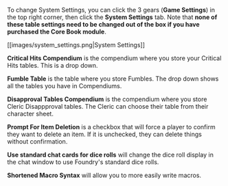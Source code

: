 To change System Settings, you can click the 3 gears (**Game Settings**) in the top right corner, then click the **System Settings** tab. Note that **none of these table settings need to be changed out of the box if you have purchased the Core Book module**.

[[images/system_settings.png|System Settings]]

**Critical Hits Compendium** is the compendium where you store your Critical Hits tables. This is a drop down.


**Fumble Table** is the table where you store Fumbles. The drop down shows all the tables you have in Compendiums.


**Disapproval Tables Compendium** is the compendium where you store Cleric Disappproval tables. The Cleric can choose their table from their character sheet.


**Prompt For Item Deletion** is a checkbox that will force a player to confirm they want to delete an item. If it is unchecked, they can delete things without confirmation.


**Use standard chat cards for dice rolls** will change the dice roll display in the chat window to use Foundry's standard dice rolls.


**Shortened Macro Syntax** will allow you to more easily write macros.